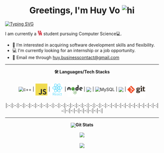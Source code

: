 <h1 align="center"> Greetings, I'm Huy Vo <img src="https://user-images.githubusercontent.com/1303154/88677602-1635ba80-d120-11ea-84d8-d263ba5fc3c0.gif" width="28px" alt="hi"></h1>
<a href="https://git.io/typing-svg"><img src="https://readme-typing-svg.demolab.com?font=Fira+Code&pause=1000&width=435&lines=Hi+I'm+Huy+Vo;Some+call+me+Noel" alt="Typing SVG" /></a>
<!-- Dynamic message svg generated from git.io as found above-->
 <p>I am currently a <img src="https://github.com/DescendingMisery/DescendingMisery/blob/main/img/uh_red.png" width="15" height="15"/> student pursuing Computer Science💻.</p>


<!-- TODO: Add last video link -->

- :seedling: I’m interested in acquiring software development skills and flexibility.
- 💻 I'm currently looking for an internship or a job opportunity.
- 📧 Email me through <a href="mailto:huy.businesscontact@gmail.com">huy.businesscontact@gmail.com</a>
------
 <p align="center"><strong>🛠&nbsp;Languages/Tech Stacks</strong></p>
<p align="center"><img src="https://raw.githubusercontent.com/coderjojo/coderjojo/master/img/cpp.png" alt="c++" align="center" width="40"/> | <img src="https://raw.githubusercontent.com/devicons/devicon/master/icons/javascript/javascript-original.svg" align="center" width="40"/>
 | <img src="https://raw.githubusercontent.com/devicons/devicon/master/icons/react/react-original-wordmark.svg" align="center" width="40"/> | <img src="https://raw.githubusercontent.com/devicons/devicon/master/icons/nodejs/nodejs-original-wordmark.svg" align="center" width="50"/> | <img src="https://www.vectorlogo.zone/logos/java/java-vertical.svg" align="center" width="40"/> | <img src="https://www.vectorlogo.zone/logos/mysql/mysql-ar21.svg" alt="MySQL" align="center" width="70"/> | <img src="https://www.vectorlogo.zone/logos/expressjs/expressjs-ar21.png" align="center" width="60"/> | <img src="https://github.com/devicons/devicon/blob/master/icons/git/git-original-wordmark.svg" align="center" width="60"/> </p>
<!--| <img src="https://www.vectorlogo.zone/logos/springio/springio-icon.svg" width=40> |  <img src="https://raw.githubusercontent.com/devicons/devicon/master/icons/express/express-original-wordmark.svg" width="40"> |  <img src="https://raw.githubusercontent.com/devicons/devicon/master/icons/python/python-original.svg" alt="python" width="40">  | <img src="https://www.vectorlogo.zone/logos/php/php-ar21.svg" alt="php" width="40">  | <img src="https://www.vectorlogo.zone/logos/r-project/r-project-icon.svg" alt="r" width="40"> |  <img src="https://www.vectorlogo.zone/logos/mongodb/mongodb-icon.svg" alt="mongodb" width="40"> | <img src="https://www.vectorlogo.zone/logos/firebase/firebase-icon.svg" alt="firebase" width="40"> | <img src="https://www.vectorlogo.zone/logos/sqlite/sqlite-icon.svg" alt="sqlite" width="40"> | -->
<p align="center">|:-:|:-:|:-:|:-:|:-:|:-:|:-:|:-:|:-:|:-:|:-:|:-:|:-:|:-:|:-:|:-:|:-:|:-:|-:|-:|-:|-:|-:|-:|-:|-:|-:|-:|-:|-:|-:|-:|-:|-:|-:|-:|-:| </p>


<hr>
<p align="center"><img src="https://media.giphy.com/media/iY8CRBdQXODJSCERIr/giphy.gif" align="center" width="28"><strong>Git Stats</strong></p>

<section align="center">
 
   <img align="center" src="https://github-readme-stats.vercel.app/api?username=HuyVoDN&theme=dark&show_icons=true" /> <br><br>
  <img align="center" src="https://github-readme-stats.vercel.app/api/top-langs/?username=HuyVoDN&theme=dark&layout=compact" width="380" />


</section>

<!--
**THINNGO2511/THINNGO2511** is a ✨ _special_ ✨ repository because its `README.md` (this file) appears on your GitHub profile.

Here are some ideas to get you started:

- 🔭 I’m currently working on ...
- 🌱 I’m currently learning ...
- 👯 I’m looking to collaborate on ...
- 🤔 I’m looking for help with ...
- 💬 Ask me about ...
- 📫 How to reach me: ...
- 😄 Pronouns: ...
- ⚡ Fun fact: ...
-->
